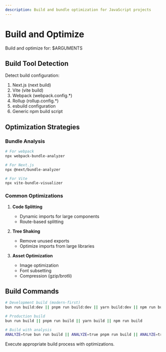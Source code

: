 ```yaml
---
description: Build and bundle optimization for JavaScript projects
---
```


# Build and Optimize

Build and optimize for: $ARGUMENTS

## Build Tool Detection

Detect build configuration:
1. Next.js (next build)
2. Vite (vite build)
3. Webpack (webpack.config.*)
4. Rollup (rollup.config.*)
5. esbuild configuration
6. Generic npm build script

## Optimization Strategies

### Bundle Analysis
```bash
# For webpack
npx webpack-bundle-analyzer

# For Next.js  
npx @next/bundle-analyzer

# For Vite
npx vite-bundle-visualizer
```

### Common Optimizations

1. **Code Splitting**
   - Dynamic imports for large components
   - Route-based splitting

2. **Tree Shaking**
   - Remove unused exports
   - Optimize imports from large libraries

3. **Asset Optimization**
   - Image optimization
   - Font subsetting
   - Compression (gzip/brotli)

## Build Commands

```bash
# Development build (modern-first)
bun run build:dev || pnpm run build:dev || yarn build:dev || npm run build:dev

# Production build
bun run build || pnpm run build || yarn build || npm run build

# Build with analysis
ANALYZE=true bun run build || ANALYZE=true pnpm run build || ANALYZE=true yarn build || ANALYZE=true npm run build
```

Execute appropriate build process with optimizations.